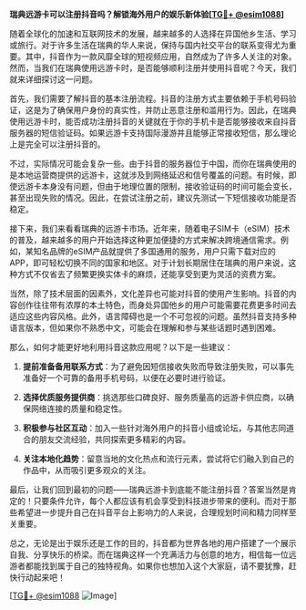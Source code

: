 **瑞典远游卡可以注册抖音吗？解锁海外用户的娱乐新体验[[TG💪+ @esim1088](https://t.me/s/esim1088)]**

随着全球化的加速和互联网技术的发展，越来越多的人选择在异国他乡生活、学习或旅行。对于许多生活在瑞典的华人来说，保持与国内社交平台的联系变得尤为重要。其中，抖音作为一款风靡全球的短视频应用，自然成为了许多人关注的对象。然而，当我们在瑞典使用远游卡时，是否能够顺利注册并使用抖音呢？今天，我们就来详细探讨这一问题。

首先，我们需要了解抖音的基本注册流程。抖音的注册方式主要依赖于手机号码验证，这是为了确保用户身份的真实性，并防止恶意注册和滥用行为。因此，在瑞典使用远游卡时，能否成功注册抖音的关键就在于你的手机卡是否能够接收来自抖音服务器的短信验证码。如果远游卡支持国际漫游并且能够正常接收短信，那么理论上是完全可以注册抖音的。

不过，实际情况可能会复杂一些。由于抖音的服务器位于中国，而你在瑞典使用的是本地运营商提供的远游卡，这就涉及到网络延迟和信号覆盖的问题。有时候，即使远游卡本身没有问题，但由于地理位置的限制，接收验证码的时间可能会变长，甚至出现失败的情况。因此，在尝试注册之前，建议先测试一下短信接收功能是否稳定。

接下来，我们来看看瑞典的远游卡市场。近年来，随着电子SIM卡（eSIM）技术的普及，越来越多的用户开始选择这种更加便捷的方式来解决跨境通信需求。例如，某知名品牌的eSIM产品就提供了多国通用的服务，用户只需下载对应的APP，即可轻松切换不同的国家和地区。对于计划长期居住在瑞典的用户来说，这种方式不仅省去了频繁更换实体卡的麻烦，还能享受到更为灵活的资费方案。

当然，除了技术层面的因素外，文化差异也可能对抖音的使用产生影响。抖音的内容创作往往带有浓厚的本土特色，而身处异国他乡的用户可能需要花费更多时间去适应这些内容风格。此外，语言障碍也是一个不可忽视的问题。虽然抖音支持多种语言版本，但如果你不熟悉中文，可能会在理解和参与某些话题时遇到困难。

那么，如何才能更好地利用抖音这款应用呢？以下是一些建议：

1. **提前准备备用联系方式**：为了避免因短信接收失败而导致注册失败，可以事先准备好一个可靠的备用手机号码，以便在必要时进行验证。
   
2. **选择优质服务提供商**：挑选那些口碑良好、服务质量高的远游卡供应商，以确保网络连接的质量和稳定性。
   
3. **积极参与社区互动**：加入一些针对海外用户的抖音小组或论坛，与其他志同道合的朋友交流经验，共同探索更多精彩的内容。
   
4. **关注本地化趋势**：留意当地的文化热点和流行元素，尝试将它们融入到自己的作品中，从而吸引更多观众的关注。

最后，让我们回到最初的问题——瑞典远游卡到底能不能注册抖音？答案当然是肯定的！只要条件允许，每个人都应该有机会享受到科技进步带来的便利。而对于那些希望进一步提升自己在抖音平台上影响力的人来说，合理规划时间和精力同样至关重要。

总之，无论是出于娱乐还是工作的目的，抖音都为世界各地的用户搭建了一个展示自我、分享快乐的桥梁。而在瑞典这样一个充满活力与创意的地方，相信每一位远游者都能找到属于自己的独特视角。如果你也想加入这个大家庭，请不要犹豫，赶快行动起来吧！

[[TG💪+ @esim1088](https://t.me/s/esim1088) ![Image](https://i.postimg.cc/4NQfJmqS/Snipaste-2025-05-13-00-14-12.png)]